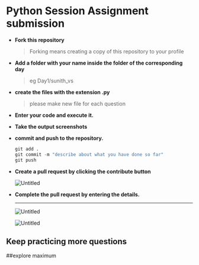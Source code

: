 # Python Session Assignment submission

- **Fork this repository**
    
    > Forking means creating a copy of this repository to your profile
    > 
- **Add a folder with your name inside the folder of the corresponding day**
    
    > eg    Day1/sunith_vs
    > 
- **create the files with the extension .py**
    
    > please make new file for each question
    > 
- **Enter your code and execute it.**
- **Take the output screenshots**
- **commit and push to the repository.**
    
    ```python
    git add .
    git commit -m "describe about what you have done so far"
    git push
    ```
    
- **Create a pull request by clicking the contribute button**
    
    ![Untitled](images/Untitled.png)
    
- **Complete the pull request by entering the details.**
    
     ****
    
    ![Untitled](images/Untitled%201.png)
    
    ![Untitled](images/Untitled%202.png)
    

## Keep practicing more questions
##explore maximum

